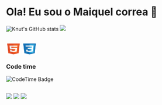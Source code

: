# Ola! Eu sou o Maiquel correa 👋 

![Knut's GitHub stats](https://github-readme-stats.vercel.app/api?username=yknutz&show_icons=true&theme=synthwave)
<img height="196em" src="https://github-readme-stats.vercel.app/api/top-langs/?username=yknutz&layout=compact&theme=synthwave"/>

<div style="display: inline_block"><br>
  <img align="center" alt="Rafa-HTML" height="30" width="40" src="https://raw.githubusercontent.com/devicons/devicon/master/icons/html5/html5-original.svg">
  <img align="center" alt="Rafa-CSS" height="30" width="40" src="https://raw.githubusercontent.com/devicons/devicon/master/icons/css3/css3-original.svg">
</div>


 <div>
  <h3>Code time</h3>
  <img href="https://codetime.dev" alt="CodeTime Badge" src="https://img.shields.io/endpoint?style=for-the-badge&color=262334&url=https%3A%2F%2Fapi.codetime.dev%2Fshield%3Fid%3D24413%26project%3D%26in=0">
  </div>
  
  ##
 
<div> 
  <a href="https://www.youtube.com/channel/UC1ay1FN29VDLfgmDn-End-g" target="_blank"><img src="https://img.shields.io/badge/YouTube-FF0000?style=for-the-badge&logo=youtube&logoColor=white" target="_blank"></a>
  <a href="https://www.instagram.com/correa.maiquel/" target="_blank"><img src="https://img.shields.io/badge/-Instagram-%23E4405F?style=for-the-badge&logo=instagram&logoColor=white" target="_blank"></a>
 	<a href="https://www.twitch.tv/oknutz" target="_blank"><img src="https://img.shields.io/badge/Twitch-9146FF?style=for-the-badge&logo=twitch&logoColor=white" target="_blank"></a>
  
</div>
